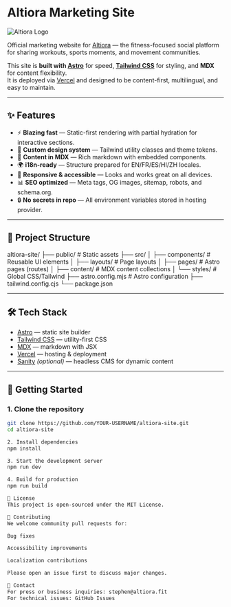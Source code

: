 # Altiora Marketing Site

![Altiora Logo](public/altiora-logo.svg)

Official marketing website for [Altiora](https://altiora.fit) — the fitness-focused social platform for sharing workouts, sports moments, and movement communities.

This site is **built with [Astro](https://astro.build/)** for speed, **[Tailwind CSS](https://tailwindcss.com/)** for styling, and **MDX** for content flexibility.  
It is deployed via [Vercel](https://vercel.com/) and designed to be content-first, multilingual, and easy to maintain.

---

## ✨ Features
- ⚡ **Blazing fast** — Static-first rendering with partial hydration for interactive sections.
- 🎨 **Custom design system** — Tailwind utility classes and theme tokens.
- 📝 **Content in MDX** — Rich markdown with embedded components.
- 🌍 **i18n-ready** — Structure prepared for EN/FR/ES/HI/ZH locales.
- 📱 **Responsive & accessible** — Looks and works great on all devices.
- 📊 **SEO optimized** — Meta tags, OG images, sitemap, robots, and schema.org.
- 🔒 **No secrets in repo** — All environment variables stored in hosting provider.

---

## 📂 Project Structure

altiora-site/
├── public/ # Static assets
├── src/
│ ├── components/ # Reusable UI elements
│ ├── layouts/ # Page layouts
│ ├── pages/ # Astro pages (routes)
│ ├── content/ # MDX content collections
│ └── styles/ # Global CSS/Tailwind
├── astro.config.mjs # Astro configuration
├── tailwind.config.cjs
└── package.json

---

## 🛠 Tech Stack
- [Astro](https://astro.build/) — static site builder
- [Tailwind CSS](https://tailwindcss.com/) — utility-first CSS
- [MDX](https://mdxjs.com/) — markdown with JSX
- [Vercel](https://vercel.com/) — hosting & deployment
- [Sanity](https://sanity.io/) *(optional)* — headless CMS for dynamic content

---

## 🚀 Getting Started

### 1. Clone the repository
```bash
git clone https://github.com/YOUR-USERNAME/altiora-site.git
cd altiora-site

2. Install dependencies
npm install

3. Start the development server
npm run dev

4. Build for production
npm run build

📜 License
This project is open-sourced under the MIT License.

📣 Contributing
We welcome community pull requests for:

Bug fixes

Accessibility improvements

Localization contributions

Please open an issue first to discuss major changes.

📧 Contact
For press or business inquiries: stephen@altiora.fit
For technical issues: GitHub Issues

